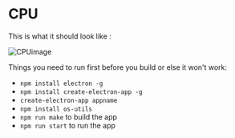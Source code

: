 # CPU

This is what it should look like :

![CPUimage](https://i.imgur.com/cNXaQEV_d.webp?maxwidth=760&fidelity=grand)

Things you need to run first before you build or else it won't work:

- `npm install electron -g`
- `npm install create-electron-app -g`
- `create-electron-app appname`
- `npm install os-utils`
- `npm run make` to build the app
- `npm run start` to run the app



